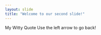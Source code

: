 ```yaml
---
layout: slide
title: "Welcome to our second slide!"
---
```

My Witty Quote
Use the left arrow to go back!
